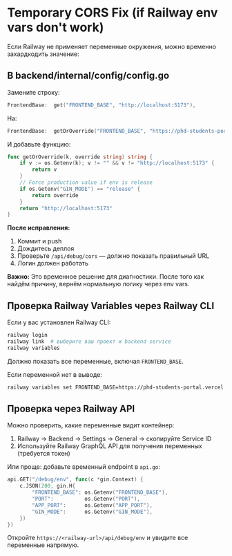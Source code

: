 # Temporary CORS Fix (if Railway env vars don't work)

Если Railway не применяет переменные окружения, можно временно захардкодить значение:

## В backend/internal/config/config.go

Замените строку:
```go
FrontendBase:  get("FRONTEND_BASE", "http://localhost:5173"),
```

На:
```go
FrontendBase:  getOrOverride("FRONTEND_BASE", "https://phd-students-portal.vercel.app"),
```

И добавьте функцию:
```go
func getOrOverride(k, override string) string {
	if v := os.Getenv(k); v != "" && v != "http://localhost:5173" {
		return v
	}
	// Force production value if env is release
	if os.Getenv("GIN_MODE") == "release" {
		return override
	}
	return "http://localhost:5173"
}
```

**После исправления:**
1. Коммит и push
2. Дождитесь деплоя
3. Проверьте `/api/debug/cors` — должно показать правильный URL
4. Логин должен работать

**Важно:** Это временное решение для диагностики. После того как найдём причину, вернём нормальную логику через env vars.

## Проверка Railway Variables через Railway CLI

Если у вас установлен Railway CLI:

```bash
railway login
railway link  # выберите ваш проект и backend service
railway variables
```

Должно показать все переменные, включая `FRONTEND_BASE`.

Если переменной нет в выводе:
```bash
railway variables set FRONTEND_BASE=https://phd-students-portal.vercel.app
```

## Проверка через Railway API

Можно проверить, какие переменные видит контейнер:

1. Railway → Backend → Settings → General → скопируйте Service ID
2. Используйте Railway GraphQL API для получения переменных (требуется токен)

Или проще: добавьте временный endpoint в `api.go`:

```go
api.GET("/debug/env", func(c *gin.Context) {
    c.JSON(200, gin.H{
        "FRONTEND_BASE": os.Getenv("FRONTEND_BASE"),
        "PORT":          os.Getenv("PORT"),
        "APP_PORT":      os.Getenv("APP_PORT"),
        "GIN_MODE":      os.Getenv("GIN_MODE"),
    })
})
```

Откройте `https://<railway-url>/api/debug/env` и увидите все переменные напрямую.
